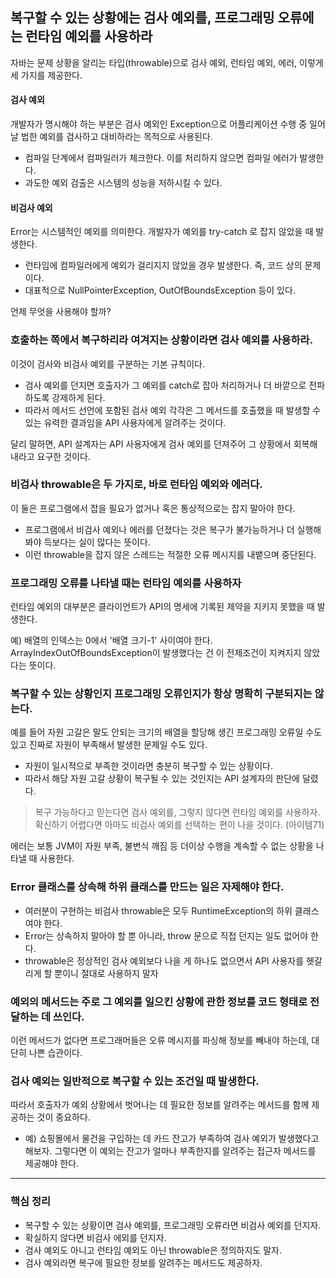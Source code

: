 

## 복구할 수 있는 상황에는 검사 예외를, 프로그래밍 오류에는 런타임 예외를 사용하라

자바는 문제 상황을 알리는 타입(throwable)으로 검사 예외, 런타임 예외, 에러, 이렇게 세 가지를 제공한다.

#### 검사 예외
개발자가 명시해야 하는 부분은 검사 예외인 Exception으로 어플리케이션 수행 중 일어날 법한 예외를 검사하고 대비하라는 목적으로 사용된다.
- 컴파일 단계에서 컴파일러가 체크한다. 이를 처리하지 않으면 컴파일 에러가 발생한다.
- 과도한 예외 검출은 시스템의 성능을 저하시킬 수 있다.

#### 비검사 예외
Error는 시스템적인 예외를 의미한다. 개발자가 예외를 try-catch 로 잡지 않았을 때 발생한다.
- 런타임에 컴파일러에게 예외가 걸리지지 않았을 경우 발생한다. 즉, 코드 상의 문제이다.
- 대표적으로 NullPointerException, OutOfBoundsException 등이 있다.

언제 무엇을 사용해야 할까?

### 호출하는 쪽에서 복구하리라 여겨지는 상황이라면 검사 예외를 사용하라.
이것이 검사와 비검사 예외를 구분하는 기본 규칙이다.
- 검사 예외를 던지면 호출자가 그 예외를 catch로 잡아 처리하거나 더 바깥으로 전파하도록 강제하게 된다.
- 따라서 메서드 선언에 포함된 검사 예외 각각은 그 메서드를 호출했을 때 발생할 수 있는 유력한 결과임을 API 사용자에게 알려주는 것이다.

달리 말하면, API 설계자는 API 사용자에게 검사 예외를 던져주어 그 상황에서 회복해내라고 요구한 것이다.

### 비검사 throwable은 두 가지로, 바로 런타임 예외와 에러다.
이 둘은 프로그램에서 잡을 필요가 없거나 혹은 통상적으로는 잡지 말아야 한다.
- 프로그램에서 비검사 예외나 에러를 던졌다는 것은 복구가 불가능하거나 더 실행해봐야 득보다는 실이 많다는 뜻이다.
- 이런 throwable을 잡지 않은 스레드는 적절한 오류 메시지를 내뱉으며 중단된다.

### 프로그래밍 오류를 나타낼 때는 런타임 예외를 사용하자
런타임 예외의 대부분은 클라이언트가 API의 명세에 기록된 제약을 지키지 못했을 때 발생한다.

예) 배열의 인덱스는 0에서 '배열 크기-1' 사이여야 한다.   
ArrayIndexOutOfBoundsException이 발생했다는 건 이 전제조건이 지켜지지 않았다는 뜻이다.

### 복구할 수 있는 상황인지 프로그래밍 오류인지가 항상 명확히 구분되지는 않는다.
예를 들어 자원 고갈은 말도 안되는 크기의 배열을 할당해 생긴 프로그래밍 오류일 수도 있고 진짜로 자원이 부족해서 발생한 문제일 수도 있다.
- 자원이 일시적으로 부족한 것이라면 충분히 복구할 수 있는 상황이다.
- 따라서 해당 자원 고갈 상황이 복구될 수 있는 것인지는 API 설계자의 판단에 달렸다.

> 복구 가능하다고 믿는다면 검사 예외를, 그렇지 않다면 런타임 예외를 사용하자.   
> 확신하기 어렵다면 아마도 비검사 예외를 선택하는 편이 나을 것이다. (아이템71)

에러는 보통 JVM이 자원 부족, 불변식 깨짐 등 더이상 수행을 계속할 수 없는 상황을 나타낼 때 사용한다.
### Error 클래스를 상속해 하위 클래스를 만드는 일은 자제해야 한다.
- 여러분이 구현하는 비검사 throwable은 모두 RuntimeException의 하위 클래스여야 한다.   
- Error는 상속하지 말아야 할 뿐 아니라, throw 문으로 직접 던지는 일도 없어야 한다.
- throwable은 정상적인 검사 예외보다 나을 게 하나도 없으면서 API 사용자를 헷갈리게 할 뿐이니 절대로 사용하지 말자

### 예외의 메서드는 주로 그 예외를 일으킨 상황에 관한 정보를 코드 형태로 전달하는 데 쓰인다.
이런 메서드가 없다면 프로그래머들은 오류 메시지를 파싱해 정보를 빼내야 하는데, 대단히 나쁜 습관이다.

### 검사 예외는 일반적으로 복구할 수 있는 조건일 때 발생한다. 
따라서 호출자가 예외 상황에서 벗어나는 데 필요한 정보를 알려주는 메서드를 함께 제공하는 것이 중요하다.
- 예) 쇼핑몰에서 물건을 구입하는 데 카드 잔고가 부족하여 검사 예외가 발생했다고 해보자. 그렇다면 이 예외는 잔고가 얼마나 부족한지를 알려주는 접근자 메서드를 제공해야 한다.

---
### 핵심 정리
- 복구할 수 있는 상황이면 검사 예외를, 프로그래밍 오류라면 비검사 예외를 던지자. 
- 확실하지 않다면 비검사 에외를 던지자. 
- 검사 예외도 아니고 런타임 예외도 아닌 throwable은 정의하지도 말자. 
- 검사 예외라면 복구에 필요한 정보를 알려주는 메서드도 제공하자. 